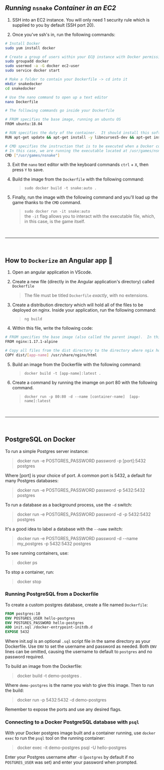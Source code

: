 ## *Running* `nsnake` *Container in an EC2* 

1. SSH into an EC2 instance.  You will only need 1 security rule which is supplied to you by default (SSH port 20).

2. Once you've ssh's in, run the following commands:

``` sh
# Install Docker
sudo yum install docker

# Create a group of users within your EC@ instance with Docker permissions
sudo groupadd docker
sudo usermod -a -G docker ec2-user
sudo service docker start

# Make a folder to contain your Dockerfile -> cd into it
mkdir snakedocker
cd snakedocker

# Use the nano command to open up a text editor
nano Dockerfile

# The following commands go inside your Dockerfile

# FROM specifies the base image, running an ubuntu OS
FROM ubuntu:18.04

# RUN specifies the duty of the container.  It should install this software
RUN apt-get update && apt-get install -y libncurses5-dev && apt-get install -y nsnake

# CMD specifies the instruction that is to be executed when a Docker container starts
# In this case, we are running the executable located at /usr/games/nsnake within the nginx container
CMD ["/usr/games/nsnake"]
```

3. Exit the `nano` text editor with the keyboard commands `ctrl` + `X`, then press `Y` to save.

4. Build the image from the `Dockerfile` with the following command: 
    >`sudo docker build -t snake:auto .`
    
5. Finally, run the image with the following command and you'll load up the game thanks to the `CMD` command.
    >`sudo docker run -it snake:auto` <br>
        the `-it` flag allows you to interact with the executable file, which, in this case, is the game itself.

<br>

<hr>

<br>

## How to `Dockerize` an Angular app 🦸

1. Open an angular application in VScode.

2. Create a new file (directly in the Angular application's directory) called `Dockerfile`
    > The file must be titled `Dockerfile` *exactly*, with no extensions.

3. Create a distribution directory which will hold all of the files to be deployed on nginx. Inside your application, run the following command:
    > `ng build`
    
4. Within this file, write the following code:
```sh
# FROM specifies the base image (also called the parent image).  In this case we will use Ubuntu OS
FROM nginx:1.17.1-alpine

# Copy all files from the dist directory to the directory where ngix hosts the files to serve at a specified port
COPY dist/[app-name] /usr/share/nginx/html
```

5. Build an image from the Dockerfile with the following command: <br>
    > `docker build -t [app-name]:latest .`

6. Create a command by running the imamge on port 80 with the following command. <br>
    > `docker run -p 80:80 -d --name [container-name]  [app-name]:latest`

<br>

<hr>

<br>

## PostgreSQL on Docker

To run a simple Postgres server instance:
>docker run -e POSTGRES_PASSWORD password -p [port]:5432 postgres

Where [port] is your choice of port. A common port is 5432, a default for many Postgres databases:
>docker run -e POSTGRES_PASSWORD password -p 5432:5432 postgres

To run a database as a background process, use the `-d` switch:
>docker run -e POSTGRES_PASSWORD password -d -p 5432:5432 postgres

It's a good idea to label a database with the `--name` switch:
>docker run -e POSTGRES_PASSWORD password -d --name my_postgres -p 5432:5432 postgres

To see running containers, use:
>docker ps

To stop a container, run:
>docker stop <CONTAINER-NAME-OR-ID>

### Running PostgreSQL from a Dockerfile
To create a custom postgres database, create a file named `Dockerfile`:
```Dockerfile
FROM postgres:10
ENV POSTGRES_USER hello-postgres
ENV POSTGRES_PASSWORD hello-postgres
ADD init.sql /docker-entrypoint-initdb.d
EXPOSE 5432
```

Where init.sql is an optional `.sql` script file in the same directory as your Dockerfile. Use `ENV` to set the username and password as needed. Both `ENV` lines can be omitted, causing the username to default to `postgres` and no password required.

To build an image from the Dockerfile:
>docker build -t demo-postgres .

Where `demo-postgres` is the name you wish to give this image. Then to run the build:
>docker run -p 5432:5432 -d demo-postgres

Remember to expose the ports and use any desired flags.

### Connecting to a Docker PostgreSQL database with `psql`
With your Docker postgres image built and a container running, use `docker exec` to run the `psql` tool on the running container:
>docker exec -it demo-postgres psql -U hello-postgres

Enter your Postgres username after `-U` (`postgres` by default if no `POSTGRES_USER` was set) and enter your password when prompted.
